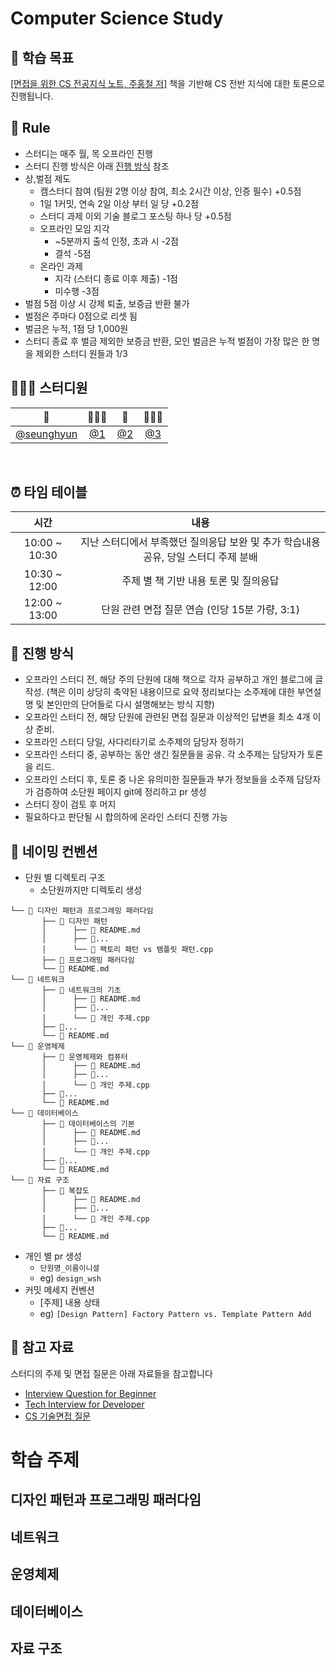 # Computer Science Study



## 🎯 학습 목표
[[면접을 위한 CS 전공지식 노트, 주홍철 저]](http://www.yes24.com/Product/Goods/108887922) 책을 기반해 CS 전반 지식에 대한 토론으로 진행됩니다.



## 🌳 Rule
- 스터디는 매주 월, 목 오프라인 진행
- 스터디 진행 방식은 아래 [진행 방식](https://github.com/SeunghyunWoo99/cs-study/blob/main/README.md#-%EC%A7%84%ED%96%89-%EB%B0%A9%EC%8B%9D) 참조
- 상,벌점 제도
  - 캠스터디 참여 (팀원 2명 이상 참여, 최소 2시간 이상, 인증 필수) +0.5점
  - 1일 1커밋, 연속 2일 이상 부터 일 당 +0.2점
  - 스터디 과제 이외 기술 블로그 포스팅 하나 당 +0.5점
  - 오프라인 모임 지각
    - ~5분까지 출석 인정, 초과 시 -2점
    - 결석 -5점
  - 온라인 과제
    - 지각 (스터디 종료 이후 제출) -1점
    - 미수행 -3점
- 벌점 5점 이상 시 강제 퇴출, 보증금 반환 불가
- 벌점은 주마다 0점으로 리셋 됨
- 벌금은 누적, 1점 당 1,000원
- 스터디 종료 후 벌금 제외한 보증금 반환, 모인 벌금은 누적 벌점이 가장 많은 한 명을 제외한 스터디 원들과 1/3



## 👩🏻‍💻 스터디원

| 🫧 | 👩🏻‍💻 | 🐰 | 🧑🏻‍💻 |
| :--------------------------------------------------------------------------: | :--------------------------------------------------------------------------: | :--------------------------------------------------------------------------: | :--------------------------------------------------------------------------: |
|                   [@seunghyun](https://github.com/seunghyunwoo99)                   |                [@1](https://github.com/1)                |                   [@2](https://github.com/2)                   |                   [@3](https://github.com/3)                   |

</br>



## ⏰ 타임 테이블

|     시간      |             내용              |
| :-----------: | :---------------------------: |
| 10:00 ~ 10:30 | 지난 스터디에서 부족했던 질의응답 보완 및 추가 학습내용 공유, 당일 스터디 주제 분배 |
| 10:30 ~ 12:00 |           주제 별 책 기반 내용 토론 및 질의응답           |
| 12:00 ~ 13:00 |       단원 관련 면접 질문 연습 (인당 15분 가량, 3:1)        |



## 📓 진행 방식

- 오프라인 스터디 전, 해당 주의 단원에 대해 책으로 각자 공부하고 개인 블로그에 글 작성. (책은 이미 상당히 축약된 내용이므로 요약 정리보다는 소주제에 대한 부연설명 및 본인만의 단어들로 다시 설명해보는 방식 지향)
- 오프라인 스터디 전, 해당 단원에 관련된 면접 질문과 이상적인 답변을 최소 4개 이상 준비.
- 오프라인 스터디 당일, 사다리타기로 소주제의 담당자 정하기
- 오프라인 스터디 중, 공부하는 동안 생긴 질문들을 공유. 각 소주제는 담당자가 토론을 리드.
- 오프라인 스터디 후, 토론 중 나온 유의미한 질문들과 부가 정보들을 소주제 담당자가 검증하여 소단원 페이지 git에 정리하고 pr 생성
- 스터디 장이 검토 후 머지
- 필요하다고 판단될 시 합의하에 온라인 스터디 진행 가능



## 🌱 네이밍 컨벤션
- 단원 별 디렉토리 구조
  - 소단원까지만 디렉토리 생성
```
└── 📂 디자인 패턴과 프로그레밍 패러다임
       ├── 📂 디자인 패턴
       │      ├── 💾 README.md
       │      ├── 💾...
       │      └── 💾 팩토리 패턴 vs 탬플릿 패턴.cpp
       ├── 📂 프로그래밍 패러다임
       └── 💾 README.md
└── 📂 네트워크
       ├── 📂 네트워크의 기초
       │      ├── 💾 README.md
       │      ├── 💾...
       │      └── 💾 개인 주제.cpp
       ├── 📂...
       └── 💾 README.md
└── 📂 운영체제
       ├── 📂 운영체제와 컴퓨터
       │      ├── 💾 README.md
       │      ├── 💾...
       │      └── 💾 개인 주제.cpp
       ├── 📂...
       └── 💾 README.md
└── 📂 데이터베이스
       ├── 📂 데이터베이스의 기본
       │      ├── 💾 README.md
       │      ├── 💾...
       │      └── 💾 개인 주제.cpp
       ├── 📂...
       └── 💾 README.md
└── 📂 자료 구조
       ├── 📂 복잡도
       │      ├── 💾 README.md
       │      ├── 💾...
       │      └── 💾 개인 주제.cpp
       ├── 📂...
       └── 💾 README.md
```
- 개인 별 pr 생성
  - `단원명_이름이니셜`
  - eg) `design_wsh`
- 커밋 메세지 컨벤션
  - [주제] 내용 상태
  - eg) `[Design Pattern] Factory Pattern vs. Template Pattern Add` 




## 🔗 참고 자료
스터디의 주제 및 면접 질문은 아래 자료들을 참고합니다
- [Interview Question for Beginner](https://github.com/JaeYeopHan/Interview_Question_for_Beginner)
- [Tech Interview for Developer](https://github.com/gyoogle/tech-interview-for-developer)
- [CS 기술면접 질문](https://mangkyu.tistory.com/88)






# 학습 주제


## 디자인 패턴과 프로그래밍 패러다임




## 네트워크


  

## 운영체제




## 데이터베이스




##  자료 구조




